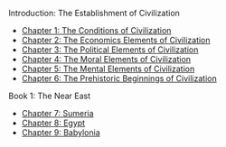 Introduction: The Establishment of Civilization
  * [Chapter 1: The Conditions of Civilization](./the-story-of-civilization/our-oriental-heritage/01)
  * [Chapter 2: The Economics Elements of Civilization](./the-story-of-civilization/our-oriental-heritage/02)
  * [Chapter 3: The Political Elements of Civilization](./the-story-of-civilization/our-oriental-heritage/03)
  * [Chapter 4: The Moral Elements of Civilization](./the-story-of-civilization/our-oriental-heritage/04)
  * [Chapter 5: The Mental Elements of Civilization](./the-story-of-civilization/our-oriental-heritage/05)
  * [Chapter 6: The Prehistoric Beginnings of Civilization](./the-story-of-civilization/our-oriental-heritage/06)

Book 1: The Near East
  * [Chapter 7: Sumeria](./the-story-of-civilization/our-oriental-heritage/07)
  * [Chapter 8: Egypt](./the-story-of-civilization/our-oriental-heritage/08)
  * [Chapter 9: Babylonia](./the-story-of-civilization/our-oriental-heritage/09)